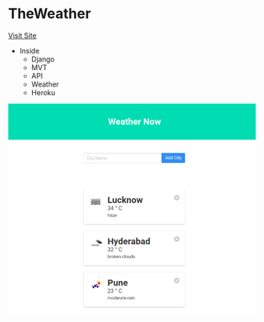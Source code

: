 # TheWeather

[Visit Site](https://weatherdjheroku.herokuapp.com/)

* Inside
    * Django
    * MVT
    * API
    * Weather
    * Heroku


![Snapshot](https://github.com/slk007/TheWeather/blob/master/Snap_weather.png)

